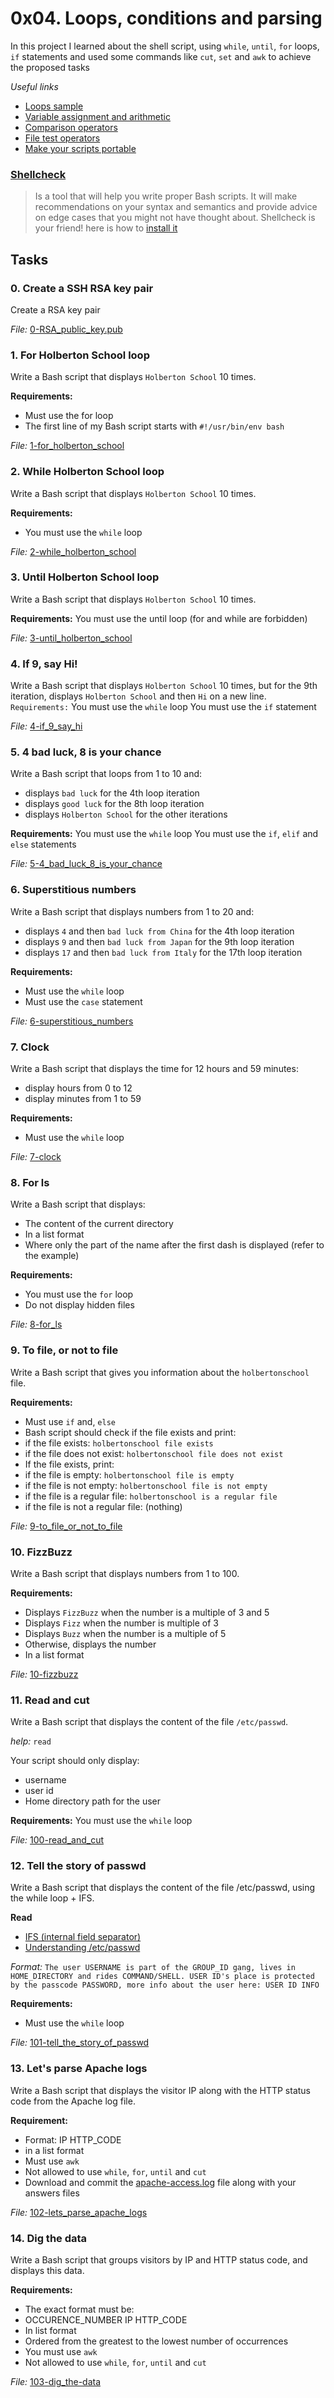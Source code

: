 # 0x04. Loops, conditions and parsing
In this project I learned about the shell script, using `while`, `until`, `for` loops, `if` statements and used some commands like `cut`, `set` and `awk` to achieve the proposed tasks

*Useful links*
- [Loops sample](https://intranet.hbtn.io/rltoken/XnVjFM8a1W4RfRu4TCPY-g)
- [Variable assignment and arithmetic](https://intranet.hbtn.io/rltoken/IM0Gv6VPzwAmqzlJxETZkw)
- [Comparison operators](https://intranet.hbtn.io/rltoken/K3E6xI9-goDM-93vsjCpPA)
- [File test operators](https://intranet.hbtn.io/rltoken/0OZLLDT28KrRZdid-l6hwg)
- [Make your scripts portable](https://intranet.hbtn.io/rltoken/Dyrnap2UC-LrzrmCOJRx8A)

### [Shellcheck](https://intranet.hbtn.io/rltoken/E7Pr2zeM3cdY5-C0HKwtbw)
> Is a tool that will help you write proper Bash scripts. It will make recommendations on your syntax and semantics and provide advice on edge cases that you might not have thought about. Shellcheck is your friend! here is how to [install it](https://intranet.hbtn.io/rltoken/SOX0HZTMgzHbcxrvU1X4hw)

## Tasks
### 0. Create a SSH RSA key pair
Create a RSA key pair

*File:* [0-RSA_public_key.pub](0-RSA_public_key.pub)


### 1. For Holberton School loop
Write a Bash script that displays `Holberton School` 10 times.

**Requirements:**
- Must use the for loop
- The first line of my Bash script starts with `#!/usr/bin/env bash`

*File:* [1-for_holberton_school](1-for_holberton_school)


### 2. While Holberton School loop
Write a Bash script that displays `Holberton School` 10 times.

**Requirements:**
- You must use the `while` loop

*File:* [2-while_holberton_school](2-while_holberton_school)


### 3. Until Holberton School loop
Write a Bash script that displays `Holberton School` 10 times.

**Requirements:**
You must use the until loop (for and while are forbidden)

*File:* [3-until_holberton_school](3-until_holberton_school)


### 4. If 9, say Hi!
Write a Bash script that displays `Holberton School` 10 times, but for the 9th iteration, displays `Holberton School` and then `Hi` on a new line.
`Requirements:`
You must use the `while` loop
You must use the `if` statement

*File:* [4-if_9_say_hi](4-if_9_say_hi)


### 5. 4 bad luck, 8 is your chance
Write a Bash script that loops from 1 to 10 and:
- displays `bad luck` for the 4th loop iteration
- displays `good luck` for the 8th loop iteration
- displays `Holberton School` for the other iterations

**Requirements:**
You must use the `while` loop
You must use the `if`, `elif` and `else` statements

*File:* [5-4_bad_luck_8_is_your_chance](5-4_bad_luck_8_is_your_chance)


### 6. Superstitious numbers
Write a Bash script that displays numbers from 1 to 20 and:
- displays `4` and then `bad luck from China` for the 4th loop iteration
- displays `9` and then `bad luck from Japan` for the 9th loop iteration
- displays `17` and then `bad luck from Italy` for the 17th loop iteration

**Requirements:**
- Must use the `while` loop
- Must use the `case` statement

*File:* [6-superstitious_numbers](6-superstitious_numbers)


### 7. Clock
Write a Bash script that displays the time for 12 hours and 59 minutes:
- display hours from 0 to 12
- display minutes from 1 to 59

**Requirements:**
- Must use the `while` loop

*File:* [7-clock](7-clock)


### 8. For ls
Write a Bash script that displays:
- The content of the current directory
- In a list format
- Where only the part of the name after the first dash is displayed (refer to the example)

**Requirements:**
- You must use the `for` loop
- Do not display hidden files

*File:* [8-for_ls](8-for_ls)


### 9. To file, or not to file
Write a Bash script that gives you information about the `holbertonschool` file.

**Requirements:**
- Must use `if` and, `else`
- Bash script should check if the file exists and print:
 - if the file exists: `holbertonschool file exists`
 - if the file does not exist: `holbertonschool file does not exist`
- If the file exists, print:
 - if the file is empty: `holbertonschool file is empty`
 - if the file is not empty: `holbertonschool file is not empty`
 - if the file is a regular file: `holbertonschool is a regular file`
 - if the file is not a regular file: (nothing)

*File:* [9-to_file_or_not_to_file](9-to_file_or_not_to_file)


### 10. FizzBuzz
Write a Bash script that displays numbers from 1 to 100.

**Requirements:**
- Displays `FizzBuzz` when the number is a multiple of 3 and 5
- Displays `Fizz` when the number is multiple of 3
- Displays `Buzz` when the number is a multiple of 5
- Otherwise, displays the number
- In a list format

*File:* [10-fizzbuzz](10-fizzbuzz)


### 11. Read and cut
Write a Bash script that displays the content of the file `/etc/passwd`.

*help:* `read`

Your script should only display:
- username
- user id
- Home directory path for the user

**Requirements:**
You must use the `while` loop

*File:* [100-read_and_cut](100-read_and_cut)


### 12. Tell the story of passwd
Write a Bash script that displays the content of the file /etc/passwd, using the while loop + IFS.

**Read**
- [IFS (internal field separator)](https://intranet.hbtn.io/rltoken/CIFRhQBh4Z8snXoWlUOZ_Q)
- [Understanding /etc/passwd](https://intranet.hbtn.io/rltoken/v1MPSWv8P7gDbl7AfhNE-A)

*Format:* `The user USERNAME is part of the GROUP_ID gang, lives in HOME_DIRECTORY and rides COMMAND/SHELL. USER ID's place is protected by the passcode PASSWORD, more info about the user here: USER ID INFO`

**Requirements:**
- Must use the `while` loop

*File:* [101-tell_the_story_of_passwd](101-tell_the_story_of_passwd)

### 13. Let's parse Apache logs
Write a Bash script that displays the visitor IP along with the HTTP status code from the Apache log file.

**Requirement:**
- Format: IP HTTP_CODE
 - in a list format
- Must use `awk`
- Not allowed to use `while`, `for`, `until` and `cut`
- Download and commit the [apache-access.log](http://intranet-projects-files.s3.amazonaws.com/holbertonschool-sysadmin_devops/80/apache-access.log) file along with your answers files

*File:* [102-lets_parse_apache_logs](102-lets_parse_apache_logs)


### 14. Dig the data
Write a Bash script that groups visitors by IP and HTTP status code, and displays this data.

**Requirements:**
- The exact format must be:
 - OCCURENCE_NUMBER IP HTTP_CODE
 - In list format
- Ordered from the greatest to the lowest number of occurrences
- You must use `awk`
- Not allowed to use `while`, `for`, `until` and `cut`

*File:* [103-dig_the-data](103-dig_the-data)
